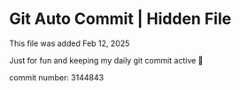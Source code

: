 # Git Auto Commit | Hidden File

This file was added Feb 12, 2025

Just for fun and keeping my daily git commit active 🤪

commit number: 3144843
